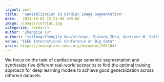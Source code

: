 ```yaml
---
layout: post
title:  "Generalization in Cardiac Image Segmentation"
date:   2021-10-01 22:21:59 +00:00
image: /images/cardiac.jpg
categories: research
author: "Zhengjie Xu"
authors: "<strong>Zhengjie Xu</strong>, Zixiang Zhou, Garrison W. Cottrell, and Mai H. Nguyen"
venue: "IEEE International Conference on Big Data"
arxiv: https://ieeexplore.ieee.org/document/9671847
---
```

We focus on the task of cardiac image semantic segmentation and synthesize five different real-world scenarios to find the optimal training approach for deep learning models to achieve good generalization across different datasets.